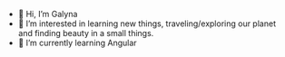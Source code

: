 - 👋 Hi, I’m Galyna
- 👀 I’m interested in learning new things, traveling/exploring our planet and finding beauty in a small things.
- 🌱 I’m currently learning Angular


<!---
GalynaBenitsky/GalynaBenitsky is a ✨ special ✨ repository because its `README.md` (this file) appears on your GitHub profile.
You can click the Preview link to take a look at your changes.
--->
